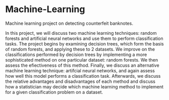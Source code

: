 # Machine-Learning
Machine learning project on detecting counterfeit banknotes.

In this project, we will discuss two machine learning techniques: random forests
and artificial neural networks and use them to perform classification tasks. The
project begins by examining decision trees, which form the basis of random
forests, and applying these to 2 datasets. We improve on the classifications
performed by decision trees by implementing a more sophisticated method on
one particular dataset: random forests. We then assess the efiectiveness of this
method. Finally, we discuss an alternative machine learning technique: artifcial
neural networks, and again assess how well this model performs a classification task.
Afterwards, we discuss the relative advantages and disadvantages of
each method and discuss how a statistician may decide which machine learning
method to implement for a given classification problem on a dataset.

